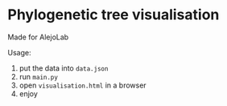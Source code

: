 # Phylogenetic tree visualisation

Made for AlejoLab

Usage:
1. put the data into `data.json`
1. run `main.py`
1. open `visualisation.html` in a browser
1. enjoy